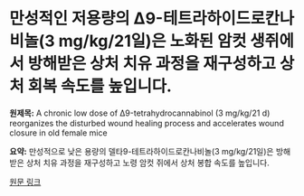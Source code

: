 # 만성적인 저용량의 Δ9-테트라하이드로칸나비놀(3 mg/kg/21일)은 노화된 암컷 생쥐에서 방해받은 상처 치유 과정을 재구성하고 상처 회복 속도를 높입니다.

**원제목:** A chronic low dose of Δ9-tetrahydrocannabinol (3 mg/kg/21 d) reorganizes the disturbed wound healing process and accelerates wound closure in old female mice

**요약:** 만성적으로 낮은 용량의 델타9-테트라하이드로칸나비놀(3 mg/kg/21일)은 방해받은 상처 치유 과정을 재구성하고 노령 암컷 쥐에서 상처 봉합 속도를 높입니다.

[원문 링크](https://scholar.google.com/scholar_url?url=https://www.sciencedirect.com/science/article/pii/S0531556525001615/pdf%3Fmd5%3D25789d19b0fe53b92fb50c10e3253938%26pid%3D1-s2.0-S0531556525001615-main.pdf&hl=ko&sa=X&d=13182864700408915761&ei=Gk53aNOnAZil6rQPp9P1iAI&scisig=AAZF9b_spGK6OR3dFeZezsuMLagE&oi=scholaralrt&hist=BNQUaiIAAAAJ:4393926343879867803:AAZF9b-nymL4ZNR6SET6mfwIDAS0&html=&pos=9&folt=kw-top)
